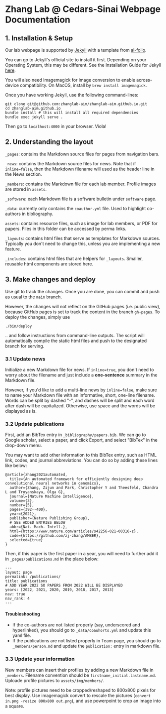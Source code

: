 # Zhang Lab @ Cedars-Sinai Webpage Documentation

## 1. Installation & Setup
Our lab webpage is supported by [Jekyll](https://jekyllrb.com/) with a template from [al-folio](https://github.com/alshedivat/al-folio).

You can go to Jekyll's official site to install it first. Depending on your Operating System, this may be different. See the Installation Guide for Jekyll [here](https://jekyllrb.com/docs/installation/).

You will also need Imagemagick for image conversion to enable across-device compatibility. On MacOS, install by `brew install imagemagick`.

Once you have working Jekyll, use the following command-lines:
```
git clone git@github.com:zhanglab-aim/zhanglab-aim.github.io.git
cd zhanglab-aim.github.io
bundle install # this will install all required dependencies
bundle exec jekyll serve .
```

Then go to `localhost:4000` in your browser. Viola!

## 2. Understanding the layout

`_pages`: contains the Markdown source files for pages from navigation bars.

`_news`: contains the Markdown source files for news. Note that if `inline=false`, then the Markdown filename will used as the header line in the News section.

`_members`: contains the Markdown file for each lab member. Profile images are stored in `assets`.

`_software`: each Markdown file is a software bulletin under `software` page.

`_data`: currently only contains the `coauthor.yml` file. Used to highlight co-authors in bibliography.

`assets`: contains resource files, such as image for lab members, or PDF for papers. Files in this folder can be accessed by perma links.

`_layouts`: contains html files that serve as templates for Markdown sources. Typically you don't need to change this, unless you are implementing a new feature.

`_includes`: contains html files that are helpers for `_layouts`. Smaller, reusable html components are stored here.

## 3. Make changes and deploy
Use git to track the changes. Once you are done, you can commit and push as usual to the `main` branch.

However, the changes will not reflect on the GitHub pages (i.e. public view), because GitHub pages is set to track the content in the branch `gh-pages`. To deploy the changes, simply use
```
./bin/deploy
```
.. and follow instructions from command-line outputs. The script will automatically compile the static html files and push to the designated branch for serving.

### 3.1 Update news

Initialize a new Markdown file for news. If `inline=true`, you don't need to worry about the filename and just include a **one-sentence** summary in the Markdown file.

However, if you'd like to add a multi-line news by `inline=false`, make sure to name your Markdown file with an informative, short, one-line filename. Words can be split by dashed "-", and dashes will be split and each word after dash will be capitalized. Otherwise, use space and the words will be displayed as is.


### 3.2 Update publications
First, add an BibTex entry in `_bibliography/papers.bib`. We can go to Google scholar, select a paper, and click Export, and select "BibTex" in the drop-down menu.

You may want to add other information to this BibTex entry, such as HTML link, codes, and journal abbreviations. You can do so by adding these lines like below:
```
@article{zhang2021automated,
  title={An automated framework for efficiently designing deep convolutional neural networks in genomics},
  author={Zhang, Zijun and Park, Christopher Y and Theesfeld, Chandra L and Troyanskaya, Olga G},
  journal={Nature Machine Intelligence},
  volume={3},
  number={5},
  pages={392--400},
  year={2021},
  publisher={Nature Publishing Group},
  # SEE ADDED ENTRIES BELOW
  abbr={Nat. Mach. Intell.},
  html={https://www.nature.com/articles/s42256-021-00316-z},
  code={https://github.com/zj-zhang/AMBER},
  selected={true}
}
```

Then, if this paper is the first paper in a year, you will need to further add it in `_pages/publications.md` in the place below:
```
---
layout: page
permalink: /publications/
title: publications
# ADD YEAR 2022 SO PAPERS FROM 2022 WILL BE DISPLAYED
years: [2022, 2021, 2020, 2019, 2018, 2017, 2013]
nav: true
nav_rank: 4
---
```


#### Troubleshooting
- If the co-authors are not listed properly (say, underscored and hyperlinked), you should go to `_data/coauhorts.yml` and update this yaml file.
- If the publications are not listed properly in Team page, you should go to `_members/person.md` and update the `publication:` entry in markdown file.

### 3.3 Update your information

New members can insert their profiles by adding a new Markdown file in `_members`. 
Filename convention should be `firstname_initial.lastname.md`.
Uploade profile pictures to `assets/img/members/`.

Note: profile pictures need to be cropped/reshaped to 800x800 pixels for best display. Use imagemagick convert to rescale the pictures (`convert in.png -resize 800x800 out.png`), and use powerpoint to crop an image into a square.



